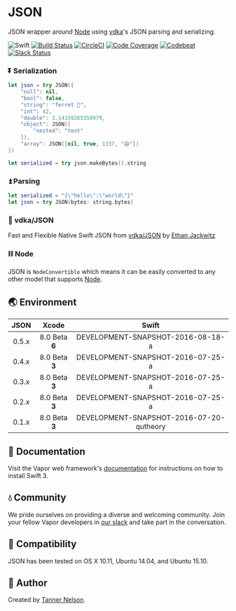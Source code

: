 # JSON

JSON wrapper around [Node](https://github.com/vapor/node) using [vdka](https://github.com/vdka)'s JSON parsing and serializing.

![Swift](http://img.shields.io/badge/swift-v3.0--dev.08.18-brightgreen.svg)
[![Build Status](https://travis-ci.org/vapor/json.svg?branch=master)](https://travis-ci.org/vapor/json)
[![CircleCI](https://circleci.com/gh/vapor/json.svg?style=shield)](https://circleci.com/gh/vapor/json)
[![Code Coverage](https://codecov.io/gh/vapor/json/branch/master/graph/badge.svg)](https://codecov.io/gh/vapor/json)
[![Codebeat](https://codebeat.co/badges/a793ad97-47e3-40d9-82cf-2aafc516ef4e)](https://codebeat.co/projects/github-com-vapor-json)
[![Slack Status](http://vapor.team/badge.svg)](http://vapor.team)

### ⏬ Serialization

```swift
let json = try JSON([
    "null": nil,
    "bool": false,
    "string": "ferret 🚀",
    "int": 42,
    "double": 3.14159265358979,
    "object": JSON([
        "nested": "text"
    ]),
    "array": JSON([nil, true, 1337, "😄"])
])

let serialized = try json.makeBytes().string
```

### ⏫ Parsing

```swift
let serialized = "{\"hello\":\"world\"}"
let json = try JSON(bytes: string.bytes)
```

### 🌟 vdka/JSON

Fast and Flexible Native Swift JSON from [vdka/JSON](https://github.com/vdka/JSON) by [Ethan Jackwitz](https://github.com/vdka)

### ⛓ Node

JSON is `NodeConvertible` which means it can be easily converted to any other model that supports [Node](https://github.com/vapor/node).

## 🌏 Environment

|JSON|Xcode|Swift|
|:-:|:-:|:-:|
|0.5.x|8.0 Beta **6**|DEVELOPMENT-SNAPSHOT-2016-08-18-a|
|0.4.x|8.0 Beta **3**|DEVELOPMENT-SNAPSHOT-2016-07-25-a|
|0.3.x|8.0 Beta **3**|DEVELOPMENT-SNAPSHOT-2016-07-25-a|
|0.2.x|8.0 Beta **3**|DEVELOPMENT-SNAPSHOT-2016-07-25-a|
|0.1.x|8.0 Beta **3**|DEVELOPMENT-SNAPSHOT-2016-07-20-qutheory|

## 📖 Documentation

Visit the Vapor web framework's [documentation](http://docs.vapor.codes) for instructions on how to install Swift 3.

## 💧 Community

We pride ourselves on providing a diverse and welcoming community. Join your fellow Vapor developers in [our slack](slack.qutheory.io) and take part in the conversation.

## 🔧 Compatibility

JSON has been tested on OS X 10.11, Ubuntu 14.04, and Ubuntu 15.10.

## 👥 Author

Created by [Tanner Nelson](https://github.com/tannernelson).
